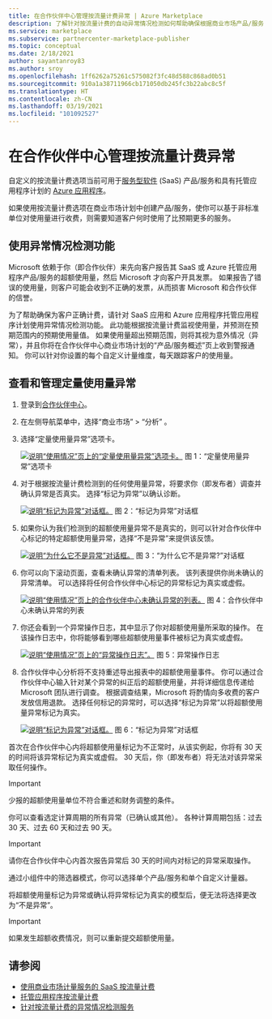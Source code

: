 ```yaml
---
title: 在合作伙伴中心管理按流量计费异常 | Azure Marketplace
description: 了解针对按流量计费的自动异常情况检测如何帮助确保根据商业市场产品/服务的定量使用量为客户正确计费。
ms.service: marketplace
ms.subservice: partnercenter-marketplace-publisher
ms.topic: conceptual
ms.date: 2/18/2021
author: sayantanroy83
ms.author: sroy
ms.openlocfilehash: 1ff6262a75261c575082f3fc48d588c868ad0b51
ms.sourcegitcommit: 910a1a38711966cb171050db245fc3b22abc8c5f
ms.translationtype: HT
ms.contentlocale: zh-CN
ms.lasthandoff: 03/19/2021
ms.locfileid: "101092527"
---
```

# <a name="manage-metered-billing-anomalies-in-partner-center"></a>在合作伙伴中心管理按流量计费异常

自定义的按流量计费选项当前可用于[服务型软件](plan-saas-offer.md) (SaaS) 产品/服务和具有托管应用程序计划的 [Azure 应用程序](plan-azure-application-offer.md#types-of-plans)。

如果使用按流量计费选项在商业市场计划中创建产品/服务，使你可以基于非标准单位对使用量进行收费，则需要知道客户何时使用了比预期更多的服务。

## <a name="use-the-anomaly-detection-feature"></a>使用异常情况检测功能

Microsoft 依赖于你（即合作伙伴）来先向客户报告其 SaaS 或 Azure 托管应用程序产品/服务的超额使用量，然后 Microsoft 才向客户开具发票。 如果报告了错误的使用量，则客户可能会收到不正确的发票，从而损害 Microsoft 和合作伙伴的信誉。

为了帮助确保为客户正确计费，请针对 SaaS 应用和 Azure 应用程序托管应用程序计划使用异常情况检测功能。 此功能根据按流量计费监视使用量，并预测在预期范围内的预期使用量值。 如果使用量超出预期范围，则将其视为意外情况（异常），并且你将在合作伙伴中心商业市场计划的“产品/服务概述”页上收到警报通知。 你可以针对你设置的每个自定义计量维度，每天跟踪客户的使用量。

## <a name="view-and-manage-metered-usage-anomalies"></a>查看和管理定量使用量异常

1. 登录到[合作伙伴中心](https://partner.microsoft.com/dashboard/home)。
1. 在左侧导航菜单中，选择“商业市场” > “分析” 。
1. 选择“定量使用量异常”选项卡。

    [![说明“使用情况”页上的“定量使用量异常”选项卡。](./media/anomaly-detection/metered-usage-anomalies.png)](./media/anomaly-detection/metered-usage-anomalies.png#lightbox)
    图 1：“定量使用量异常”选项卡

1. 对于根据按流量计费检测到的任何使用量异常，将要求你（即发布者）调查并确认异常是否真实。 选择“标记为异常”以确认诊断。

     [![说明“标记为异常”对话框。](./media/anomaly-detection/mark-as-anomaly.png)](./media/anomaly-detection/mark-as-anomaly.png#lightbox)
    图 2：“标记为异常”对话框

1. 如果你认为我们检测到的超额使用量异常不是真实的，则可以针对合作伙伴中心标记的特定超额使用量异常，选择“不是异常”来提供该反馈。

    [![说明“为什么它不是异常”对话框。](./media/anomaly-detection/why-is-it-not-an-anomaly.png)](./media/anomaly-detection/why-is-it-not-an-anomaly.png#lightbox)
    图 3：“为什么它不是异常?”对话框

1. 你可以向下滚动页面，查看未确认异常的清单列表。 该列表提供你尚未确认的异常清单。 可以选择将任何合作伙伴中心标记的异常标记为真实或虚假。

   [![说明“使用情况”页上的合作伙伴中心未确认异常的列表。](./media/anomaly-detection/unacknowledged-anomalies.png)](./media/anomaly-detection/unacknowledged-anomalies.png#lightbox)
    图 4：合作伙伴中心未确认异常的列表

1. 你还会看到一个异常操作日志，其中显示了你对超额使用量所采取的操作。 在该操作日志中，你将能够看到哪些超额使用量事件被标记为真实或虚假。

   [![说明“使用情况”页上的“异常操作日志”。](./media/anomaly-detection/anomaly-action-log.png)](./media/anomaly-detection/anomaly-action-log.png#lightbox)
   图 5：异常操作日志

1. 合作伙伴中心分析将不支持重述导出报表中的超额使用量事件。 你可以通过合作伙伴中心输入针对某个异常的纠正后的超额使用量，并将详细信息传递给 Microsoft 团队进行调查。 根据调查结果，Microsoft 将酌情向多收费的客户发放信用退款。 选择任何标记的异常时，可以选择“标记为异常”以将超额使用量异常标记为真实。

   [![说明“标记为异常”对话框。](./media/anomaly-detection/new-reported-usage.png)](./media/anomaly-detection/new-reported-usage.png#lightbox)
   图 6：“标记为异常”对话框

首次在合作伙伴中心内将超额使用量标记为不正常时，从该实例起，你将有 30 天的时间将该异常标记为真实或虚假。 30 天后，你（即发布者）将无法对该异常采取任何操作。

> [!IMPORTANT]
> 少报的超额使用量单位不符合重述和财务调整的条件。

你可以查看选定计算周期的所有异常（已确认或其他）。 各种计算周期包括：过去 30 天、过去 60 天和过去 90 天。

> [!IMPORTANT]
> 请你在合作伙伴中心内首次报告异常后 30 天的时间内对标记的异常采取操作。

通过小组件中的筛选器模式，你可以选择单个产品/服务和单个自定义计量器。

将超额使用量标记为异常或确认将异常标记为真实的模型后，便无法将选择更改为“不是异常”。

> [!IMPORTANT]
> 如果发生超额收费情况，则可以重新提交超额使用量。

## <a name="see-also"></a>请参阅
- [使用商业市场计量服务的 SaaS 按流量计费](./partner-center-portal/saas-metered-billing.md)
- [托管应用程序按流量计费](./partner-center-portal/azure-app-metered-billing.md)
- [针对按流量计费的异常情况检测服务](./partner-center-portal/anomaly-detection-service-for-metered-billing.md)
